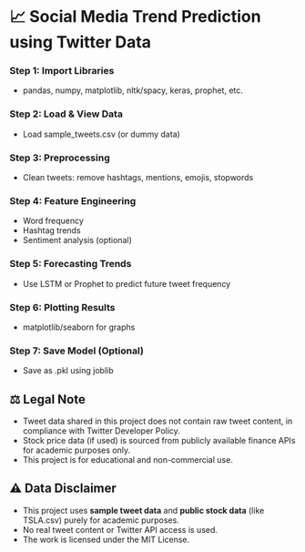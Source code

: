 # 📈 Social Media Trend Prediction using Twitter Data

### Step 1: Import Libraries
- pandas, numpy, matplotlib, nltk/spacy, keras, prophet, etc.

### Step 2: Load & View Data
- Load sample_tweets.csv (or dummy data)

### Step 3: Preprocessing
- Clean tweets: remove hashtags, mentions, emojis, stopwords

### Step 4: Feature Engineering
- Word frequency
- Hashtag trends
- Sentiment analysis (optional)

### Step 5: Forecasting Trends
- Use LSTM or Prophet to predict future tweet frequency

### Step 6: Plotting Results
- matplotlib/seaborn for graphs

### Step 7: Save Model (Optional)
- Save as .pkl using joblib

## ⚖️ Legal Note

- Tweet data shared in this project does not contain raw tweet content, in compliance with Twitter Developer Policy.
- Stock price data (if used) is sourced from publicly available finance APIs for academic purposes only.
- This project is for educational and non-commercial use.

## ⚠️ Data Disclaimer

- This project uses **sample tweet data** and **public stock data** (like TSLA.csv) purely for academic purposes.
- No real tweet content or Twitter API access is used.
- The work is licensed under the MIT License.


